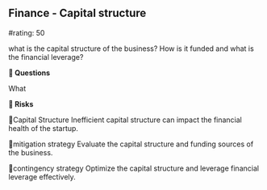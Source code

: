 

## Finance - Capital structure

#rating: 50


what is the capital structure of the business? How is it funded and what is the financial leverage?

**💭 Questions**

What

**🚨 Risks**

🚨Capital Structure
Inefficient capital structure can impact the financial health of the startup.

🚨mitigation strategy
Evaluate the capital structure and funding sources of the business.

🚨contingency strategy
Optimize the capital structure and leverage financial leverage effectively.




